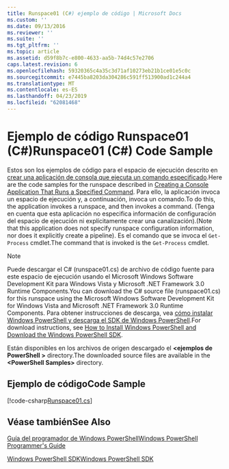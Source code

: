 ```yaml
---
title: Runspace01 (C#) ejemplo de código | Microsoft Docs
ms.custom: ''
ms.date: 09/13/2016
ms.reviewer: ''
ms.suite: ''
ms.tgt_pltfrm: ''
ms.topic: article
ms.assetid: d59f8b7c-e800-4633-aa5b-74d4c57e2706
caps.latest.revision: 6
ms.openlocfilehash: 59320365c4a35c3d71af10273eb21b1ce01e5c0c
ms.sourcegitcommit: e7445ba8203da304286c591ff513900ad1c244a4
ms.translationtype: MT
ms.contentlocale: es-ES
ms.lasthandoff: 04/23/2019
ms.locfileid: "62081468"
---
```

# <a name="runspace01-c-code-sample"></a><span data-ttu-id="e94fa-102">Ejemplo de código Runspace01 (C#)</span><span class="sxs-lookup"><span data-stu-id="e94fa-102">Runspace01 (C#) Code Sample</span></span>

<span data-ttu-id="e94fa-103">Estos son los ejemplos de código para el espacio de ejecución descrito en [crear una aplicación de consola que ejecuta un comando especificado](http://msdn.microsoft.com/en-us/793a6570-a072-4799-840b-172f28ce620e).</span><span class="sxs-lookup"><span data-stu-id="e94fa-103">Here are the code samples for the runspace described in [Creating a Console Application That Runs a Specified Command](http://msdn.microsoft.com/en-us/793a6570-a072-4799-840b-172f28ce620e).</span></span> <span data-ttu-id="e94fa-104">Para ello, la aplicación invoca un espacio de ejecución y, a continuación, invoca un comando.</span><span class="sxs-lookup"><span data-stu-id="e94fa-104">To do this, the application invokes a runspace, and then invokes a command.</span></span> <span data-ttu-id="e94fa-105">(Tenga en cuenta que esta aplicación no especifica información de configuración del espacio de ejecución ni explícitamente crear una canalización).</span><span class="sxs-lookup"><span data-stu-id="e94fa-105">(Note that this application does not specify runspace configuration information, nor does it explicitly create a pipeline).</span></span> <span data-ttu-id="e94fa-106">Es el comando que se invoca el `Get-Process` cmdlet.</span><span class="sxs-lookup"><span data-stu-id="e94fa-106">The command that is invoked is the `Get-Process` cmdlet.</span></span>

> [!NOTE]
> <span data-ttu-id="e94fa-107">Puede descargar el C# (runspace01.cs) de archivo de código fuente para este espacio de ejecución usando el Microsoft Windows Software Development Kit para Windows Vista y Microsoft .NET Framework 3.0 Runtime Components.</span><span class="sxs-lookup"><span data-stu-id="e94fa-107">You can download the C# source file (runspace01.cs) for this runspace using the Microsoft Windows Software Development Kit for Windows Vista and Microsoft .NET Framework 3.0 Runtime Components.</span></span> <span data-ttu-id="e94fa-108">Para obtener instrucciones de descarga, vea [cómo instalar Windows PowerShell y descarga el SDK de Windows PowerShell](/powershell/developer/installing-the-windows-powershell-sdk).</span><span class="sxs-lookup"><span data-stu-id="e94fa-108">For download instructions, see [How to Install Windows PowerShell and Download the Windows PowerShell SDK](/powershell/developer/installing-the-windows-powershell-sdk).</span></span>
>
> <span data-ttu-id="e94fa-109">Están disponibles en los archivos de origen descargado el  **\<ejemplos de PowerShell >** directory.</span><span class="sxs-lookup"><span data-stu-id="e94fa-109">The downloaded source files are available in the **\<PowerShell Samples>** directory.</span></span>

## <a name="code-sample"></a><span data-ttu-id="e94fa-110">Ejemplo de código</span><span class="sxs-lookup"><span data-stu-id="e94fa-110">Code Sample</span></span>

[!code-csharp[Runspace01.cs](../../powershell-sdk-samples/SDK-2.0/csharp/Runspace01/Runspace01.cs#L11-L62 "Runspace01.cs")]

## <a name="see-also"></a><span data-ttu-id="e94fa-111">Véase también</span><span class="sxs-lookup"><span data-stu-id="e94fa-111">See Also</span></span>

[<span data-ttu-id="e94fa-112">Guía del programador de Windows PowerShell</span><span class="sxs-lookup"><span data-stu-id="e94fa-112">Windows PowerShell Programmer's Guide</span></span>](./windows-powershell-programmer-s-guide.md)

[<span data-ttu-id="e94fa-113">Windows PowerShell SDK</span><span class="sxs-lookup"><span data-stu-id="e94fa-113">Windows PowerShell SDK</span></span>](../windows-powershell-reference.md)